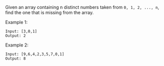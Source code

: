 Given an array containing n distinct numbers taken from `0, 1, 2, ..., n`, find the one that is missing from the array.

Example 1:

```
Input: [3,0,1]
Output: 2
```

Example 2:

```
Input: [9,6,4,2,3,5,7,0,1]
Output: 8
```
